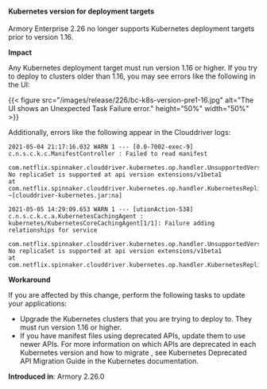#### Kubernetes version for deployment targets

Armory Enterprise 2.26 no longer supports Kubernetes deployment targets prior to version 1.16.  

**Impact**

Any Kubernetes deployment target must run version 1.16 or higher. If you try to deploy to clusters older than 1.16, you may see errors like the following in the UI:

{{< figure src="/images/release/226/bc-k8s-version-pre1-16.jpg" alt="The UI shows an Unexpected Task Failure error." height="50%" width="50%" >}}

Additionally, errors like the following appear in the  Clouddriver logs:

```
2021-05-04 21:17:16.032 WARN 1 --- [0.0-7002-exec-9] c.n.s.c.k.c.ManifestController : Failed to read manifest

com.netflix.spinnaker.clouddriver.kubernetes.op.handler.UnsupportedVersionException: No replicaSet is supported at api version extensions/v1beta1
at com.netflix.spinnaker.clouddriver.kubernetes.op.handler.KubernetesReplicaSetHandler.status(KubernetesReplicaSetHandler.java:98) ~[clouddriver-kubernetes.jar:na]
```

```
2021-05-05 14:29:09.653 WARN 1 --- [utionAction-538] c.n.s.c.k.c.a.KubernetesCachingAgent : kubernetes/KubernetesCoreCachingAgent[1/1]: Failure adding relationships for service

com.netflix.spinnaker.clouddriver.kubernetes.op.handler.UnsupportedVersionException: No replicaSet is supported at api version extensions/v1beta1
at com.netflix.spinnaker.clouddriver.kubernetes.op.handler.KubernetesReplicaSetHandler.getPodTemplateLabels(KubernetesReplicaSetHandler.java:167)
```

**Workaround**

If you are affected by this change, perform the following tasks to update your applications:

- Upgrade the Kubernetes clusters that you are trying to deploy to. They must run version 1.16 or higher. 
- If you have manifest files using deprecated APIs, update them to use newer APIs. For more information on which APIs are deprecated in each Kubernetes version and how to migrate , see Kubernetes Deprecated API Migration Guide in the Kubernetes documentation.

**Introduced in**: Armory 2.26.0